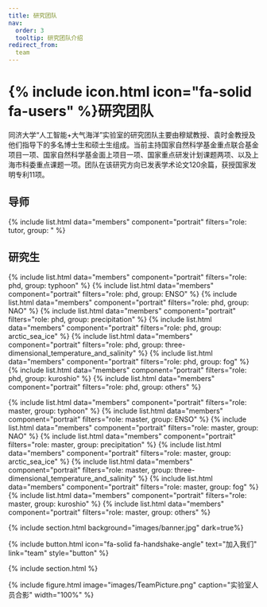 ```yaml
---
title: 研究团队
nav:
  order: 3
  tooltip: 研究团队介绍
redirect_from:
  team
---
```


# {% include icon.html icon="fa-solid fa-users" %}研究团队

同济大学“人工智能+大气海洋”实验室的研究团队主要由穆斌教授、袁时金教授及他们指导下的多名博士生和硕士生组成。当前主持国家自然科学基金重点联合基金项目一项、国家自然科学基金面上项目一项、国家重点研发计划课题两项、以及上海市科委重点课题一项。团队在该研究方向已发表学术论文120余篇，获授国家发明专利11项。

## 导师

{% include list.html data="members" component="portrait" filters="role: tutor, group: " %}

## 研究生

{% include list.html data="members" component="portrait" filters="role: phd, group: typhoon" %}
{% include list.html data="members" component="portrait" filters="role: phd, group: ENSO" %}
{% include list.html data="members" component="portrait" filters="role: phd, group: NAO" %}
{% include list.html data="members" component="portrait" filters="role: phd, group: precipitation" %}
{% include list.html data="members" component="portrait" filters="role: phd, group: arctic_sea_ice" %}
{% include list.html data="members" component="portrait" filters="role: phd, group: three-dimensional_temperature_and_salinity" %}
{% include list.html data="members" component="portrait" filters="role: phd, group: fog" %}
{% include list.html data="members" component="portrait" filters="role: phd, group: kuroshio" %}
{% include list.html data="members" component="portrait" filters="role: phd, group: others" %}

{% include list.html data="members" component="portrait" filters="role: master, group: typhoon" %}
{% include list.html data="members" component="portrait" filters="role: master, group: ENSO" %}
{% include list.html data="members" component="portrait" filters="role: master, group: NAO" %}
{% include list.html data="members" component="portrait" filters="role: master, group: precipitation" %}
{% include list.html data="members" component="portrait" filters="role: master, group: arctic_sea_ice" %}
{% include list.html data="members" component="portrait" filters="role: master, group: three-dimensional_temperature_and_salinity" %}
{% include list.html data="members" component="portrait" filters="role: master, group: fog" %}
{% include list.html data="members" component="portrait" filters="role: master, group: kuroshio" %}
{% include list.html data="members" component="portrait" filters="role: master, group: others" %}

{% include section.html background="images/banner.jpg" dark=true%}

{% include button.html icon="fa-solid fa-handshake-angle" text="加入我们" link="team" style="button" %}

{% include section.html %}

{%
  include figure.html
  image="images/TeamPicture.png"
  caption="实验室人员合影"
  width="100%"
%}
